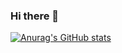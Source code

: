 ### Hi there 👋

[![Anurag's GitHub stats](https://github-readme-stats.vercel.app/api?username=BreadcrumbsPedro-Senatus)](https://github.com/anuraghazra/github-readme-stats)
